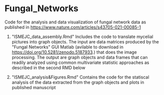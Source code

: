 # Fungal_Networks

Code for the analysis and data visualization of fungal network data as published in https://www.nature.com/articles/s43705-021-00085-1

1. "ISMEJC_data_assembly.Rmd" 
 Includes the code to translate mycelial pictures into graph objects. The input are data matrices produced by the "Fungal Networks" GUI Matlab (avilable to download in https://doi.org/10.5281/zenodo.5187933.) that does the image processing. The output are graph objects and data frames that can readily analyzed using common multivariate statistic approaches as described in the second RMD below
 
 
2.  "ISMEJC_analysis&Figures.Rmd"
 Contains the code for the statiscal analysis of the data extracted from the graph objects and plots in published manuscript

